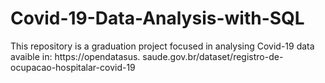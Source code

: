 # Covid-19-Data-Analysis-with-SQL
This repository is a graduation project focused in analysing Covid-19 data avaible in: https://opendatasus. saude.gov.br/dataset/registro-de-ocupacao-hospitalar-covid-19
